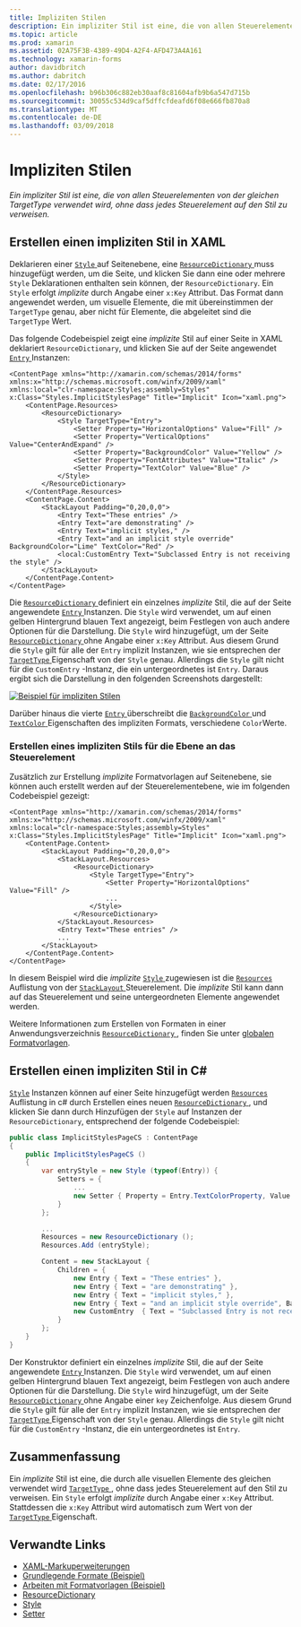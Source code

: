 ```yaml
---
title: Impliziten Stilen
description: Ein impliziter Stil ist eine, die von allen Steuerelementen von der gleichen TargetType verwendet wird, ohne dass jedes Steuerelement auf den Stil zu verweisen.
ms.topic: article
ms.prod: xamarin
ms.assetid: 02A75F3B-4389-49D4-A2F4-AFD473A4A161
ms.technology: xamarin-forms
author: davidbritch
ms.author: dabritch
ms.date: 02/17/2016
ms.openlocfilehash: b96b306c882eb30aaf8c81604afb9b6a547d715b
ms.sourcegitcommit: 30055c534d9caf5dffcfdeafd6f08e666fb870a8
ms.translationtype: MT
ms.contentlocale: de-DE
ms.lasthandoff: 03/09/2018
---
```

# <a name="implicit-styles"></a>Impliziten Stilen

_Ein impliziter Stil ist eine, die von allen Steuerelementen von der gleichen TargetType verwendet wird, ohne dass jedes Steuerelement auf den Stil zu verweisen._

## <a name="creating-an-implicit-style-in-xaml"></a>Erstellen einen impliziten Stil in XAML

Deklarieren einer [ `Style` ](https://developer.xamarin.com/api/type/Xamarin.Forms.Style/) auf Seitenebene, eine [ `ResourceDictionary` ](https://developer.xamarin.com/api/type/Xamarin.Forms.ResourceDictionary/) muss hinzugefügt werden, um die Seite, und klicken Sie dann eine oder mehrere `Style` Deklarationen enthalten sein können, der `ResourceDictionary`. Ein `Style` erfolgt *implizite* durch Angabe einer `x:Key` Attribut. Das Format dann angewendet werden, um visuelle Elemente, die mit übereinstimmen der `TargetType` genau, aber nicht für Elemente, die abgeleitet sind die `TargetType` Wert.

Das folgende Codebeispiel zeigt eine *implizite* Stil auf einer Seite in XAML deklariert `ResourceDictionary`, und klicken Sie auf der Seite angewendet [ `Entry` ](https://developer.xamarin.com/api/type/Xamarin.Forms.Entry/) Instanzen:

```xaml
<ContentPage xmlns="http://xamarin.com/schemas/2014/forms" xmlns:x="http://schemas.microsoft.com/winfx/2009/xaml" xmlns:local="clr-namespace:Styles;assembly=Styles" x:Class="Styles.ImplicitStylesPage" Title="Implicit" Icon="xaml.png">
    <ContentPage.Resources>
        <ResourceDictionary>
            <Style TargetType="Entry">
                <Setter Property="HorizontalOptions" Value="Fill" />
                <Setter Property="VerticalOptions" Value="CenterAndExpand" />
                <Setter Property="BackgroundColor" Value="Yellow" />
                <Setter Property="FontAttributes" Value="Italic" />
                <Setter Property="TextColor" Value="Blue" />
            </Style>
        </ResourceDictionary>
    </ContentPage.Resources>
    <ContentPage.Content>
        <StackLayout Padding="0,20,0,0">
            <Entry Text="These entries" />
            <Entry Text="are demonstrating" />
            <Entry Text="implicit styles," />
            <Entry Text="and an implicit style override" BackgroundColor="Lime" TextColor="Red" />
            <local:CustomEntry Text="Subclassed Entry is not receiving the style" />
        </StackLayout>
    </ContentPage.Content>
</ContentPage>
```

Die [ `ResourceDictionary` ](https://developer.xamarin.com/api/type/Xamarin.Forms.ResourceDictionary/) definiert ein einzelnes *implizite* Stil, die auf der Seite angewendete [ `Entry` ](https://developer.xamarin.com/api/type/Xamarin.Forms.Entry/) Instanzen. Die `Style` wird verwendet, um auf einen gelben Hintergrund blauen Text angezeigt, beim Festlegen von auch andere Optionen für die Darstellung. Die `Style` wird hinzugefügt, um der Seite [ `ResourceDictionary` ](https://developer.xamarin.com/api/type/Xamarin.Forms.ResourceDictionary/) ohne Angabe einer `x:Key` Attribut. Aus diesem Grund die `Style` gilt für alle der `Entry` implizit Instanzen, wie sie entsprechen der [ `TargetType` ](https://developer.xamarin.com/api/property/Xamarin.Forms.Style.TargetType/) Eigenschaft von der `Style` genau. Allerdings die `Style` gilt nicht für die `CustomEntry` -Instanz, die ein untergeordnetes ist `Entry`. Daraus ergibt sich die Darstellung in den folgenden Screenshots dargestellt:

[![](implicit-images/implicit-styles.png "Beispiel für impliziten Stilen")](implicit-images/implicit-styles-large.png#lightbox "impliziten Stilen-Beispiel")

Darüber hinaus die vierte [ `Entry` ](https://developer.xamarin.com/api/type/Xamarin.Forms.Entry/) überschreibt die [ `BackgroundColor` ](https://developer.xamarin.com/api/property/Xamarin.Forms.VisualElement.BackgroundColor/) und [ `TextColor` ](https://developer.xamarin.com/api/property/Xamarin.Forms.Entry.TextColor/) Eigenschaften des impliziten Formats, verschiedene `Color`Werte.

### <a name="creating-an-implicit-style-at-the-control-level"></a>Erstellen eines impliziten Stils für die Ebene an das Steuerelement

Zusätzlich zur Erstellung *implizite* Formatvorlagen auf Seitenebene, sie können auch erstellt werden auf der Steuerelementebene, wie im folgenden Codebeispiel gezeigt:

```xaml
<ContentPage xmlns="http://xamarin.com/schemas/2014/forms" xmlns:x="http://schemas.microsoft.com/winfx/2009/xaml" xmlns:local="clr-namespace:Styles;assembly=Styles" x:Class="Styles.ImplicitStylesPage" Title="Implicit" Icon="xaml.png">
    <ContentPage.Content>
        <StackLayout Padding="0,20,0,0">
            <StackLayout.Resources>
                <ResourceDictionary>
                    <Style TargetType="Entry">
                        <Setter Property="HorizontalOptions" Value="Fill" />
                        ...
                    </Style>
                </ResourceDictionary>
            </StackLayout.Resources>
            <Entry Text="These entries" />
            ...
        </StackLayout>
    </ContentPage.Content>
</ContentPage>
```

In diesem Beispiel wird die *implizite* [ `Style` ](https://developer.xamarin.com/api/type/Xamarin.Forms.Style/) zugewiesen ist die [ `Resources` ](https://developer.xamarin.com/api/property/Xamarin.Forms.VisualElement.Resources/) Auflistung von der [ `StackLayout` ](https://developer.xamarin.com/api/type/Xamarin.Forms.StackLayout/)Steuerelement. Die *implizite* Stil kann dann auf das Steuerelement und seine untergeordneten Elemente angewendet werden.

Weitere Informationen zum Erstellen von Formaten in einer Anwendungsverzeichnis [ `ResourceDictionary` ](https://developer.xamarin.com/api/type/Xamarin.Forms.ResourceDictionary/), finden Sie unter [globalen Formatvorlagen](~/xamarin-forms/user-interface/styles/application.md).

## <a name="creating-an-implicit-style-in-c35"></a>Erstellen einen impliziten Stil in C&#35;

[`Style`](https://developer.xamarin.com/api/type/Xamarin.Forms.Style/) Instanzen können auf einer Seite hinzugefügt werden [ `Resources` ](https://developer.xamarin.com/api/property/Xamarin.Forms.VisualElement.Resources/) Auflistung in c# durch Erstellen eines neuen [ `ResourceDictionary` ](https://developer.xamarin.com/api/type/Xamarin.Forms.ResourceDictionary/), und klicken Sie dann durch Hinzufügen der `Style` auf Instanzen der `ResourceDictionary`, entsprechend der folgende Codebeispiel:

```csharp
public class ImplicitStylesPageCS : ContentPage
{
    public ImplicitStylesPageCS ()
    {
        var entryStyle = new Style (typeof(Entry)) {
            Setters = {
                ...
                new Setter { Property = Entry.TextColorProperty, Value = Color.Blue }
            }
        };

        ...
        Resources = new ResourceDictionary ();
        Resources.Add (entryStyle);

        Content = new StackLayout {
            Children = {
                new Entry { Text = "These entries" },
                new Entry { Text = "are demonstrating" },
                new Entry { Text = "implicit styles," },
                new Entry { Text = "and an implicit style override", BackgroundColor = Color.Lime, TextColor = Color.Red },
                new CustomEntry  { Text = "Subclassed Entry is not receiving the style" }
            }
        };
    }
}
```

Der Konstruktor definiert ein einzelnes *implizite* Stil, die auf der Seite angewendete [ `Entry` ](https://developer.xamarin.com/api/type/Xamarin.Forms.Entry/) Instanzen. Die `Style` wird verwendet, um auf einen gelben Hintergrund blauen Text angezeigt, beim Festlegen von auch andere Optionen für die Darstellung. Die `Style` wird hinzugefügt, um der Seite [ `ResourceDictionary` ](https://developer.xamarin.com/api/type/Xamarin.Forms.ResourceDictionary/) ohne Angabe einer `key` Zeichenfolge. Aus diesem Grund die `Style` gilt für alle der `Entry` implizit Instanzen, wie sie entsprechen der [ `TargetType` ](https://developer.xamarin.com/api/property/Xamarin.Forms.Style.TargetType/) Eigenschaft von der `Style` genau. Allerdings die `Style` gilt nicht für die `CustomEntry` -Instanz, die ein untergeordnetes ist `Entry`.

## <a name="summary"></a>Zusammenfassung

Ein *implizite* Stil ist eine, die durch alle visuellen Elemente des gleichen verwendet wird [ `TargetType` ](https://developer.xamarin.com/api/property/Xamarin.Forms.Style.TargetType/), ohne dass jedes Steuerelement auf den Stil zu verweisen. Ein `Style` erfolgt *implizite* durch Angabe einer `x:Key` Attribut. Stattdessen die `x:Key` Attribut wird automatisch zum Wert von der [ `TargetType` ](https://developer.xamarin.com/api/property/Xamarin.Forms.Style.TargetType/) Eigenschaft.



## <a name="related-links"></a>Verwandte Links

- [XAML-Markuperweiterungen](~/xamarin-forms/xaml/xaml-basics/xaml-markup-extensions.md)
- [Grundlegende Formate (Beispiel)](https://developer.xamarin.com/samples/xamarin-forms/UserInterface/Styles/BasicStyles/)
- [Arbeiten mit Formatvorlagen (Beispiel)](https://developer.xamarin.com/samples/xamarin-forms/WorkingWithStyles/)
- [ResourceDictionary](https://developer.xamarin.com/api/type/Xamarin.Forms.ResourceDictionary/)
- [Style](https://developer.xamarin.com/api/type/Xamarin.Forms.Style/)
- [Setter](https://developer.xamarin.com/api/type/Xamarin.Forms.Setter/)
